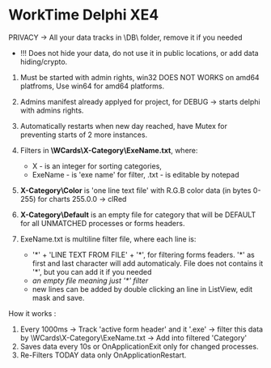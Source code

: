 # WorkTime Delphi XE4
PRIVACY -> All your data tracks in \DB\ folder, remove it if you needed
 - !!! Does not hide your data, do not use it in public locations, or add data hiding/crypto.


1. Must be started with admin rights, win32 DOES NOT WORKS on amd64 platfroms, Use win64 for amd64 platforms.
2. Admins manifest already applyed for project, for DEBUG -> starts delphi with admins rights.
3. Automatically restarts when new day reached, have Mutex for preventing starts of 2 more instances.
4. Filters in **\WCards\X-Category\ExeName.txt**, where:
    - X - is an integer for sorting categories, 
    - ExeName - is 'exe name' for filter, .txt - is editable by notepad
5. **X-Category\Color** is 'one line text file' with R.G.B color data (in bytes 0-255) for charts 255.0.0 -> clRed
6. **X-Category\Default** is an empty file for category that will be DEFAULT for all UNMATCHED processes or forms headers. 


7. ExeName.txt is multiline filter file, where each line is:
     - '\*' + 'LINE TEXT FROM FILE' + '\*', for filtering forms feaders. '\*' as first and last character will add automaticaly. File does not contains it '\*', but you can add it if you needed
     - *an empty file meaning just '\*' filter*
     - new lines can be added by double clicking an line in ListView, edit mask and save.


How it works : 
 1. Every 1000ms -> Track 'active form header' and it '.exe' -> filter this data by \WCards\X-Category\ExeName.txt -> Add into filtered 'Category'
 2. Saves data every 10s or OnApplicationExit only for changed processes.
 3. Re-Filters TODAY data only OnApplicationRestart.
